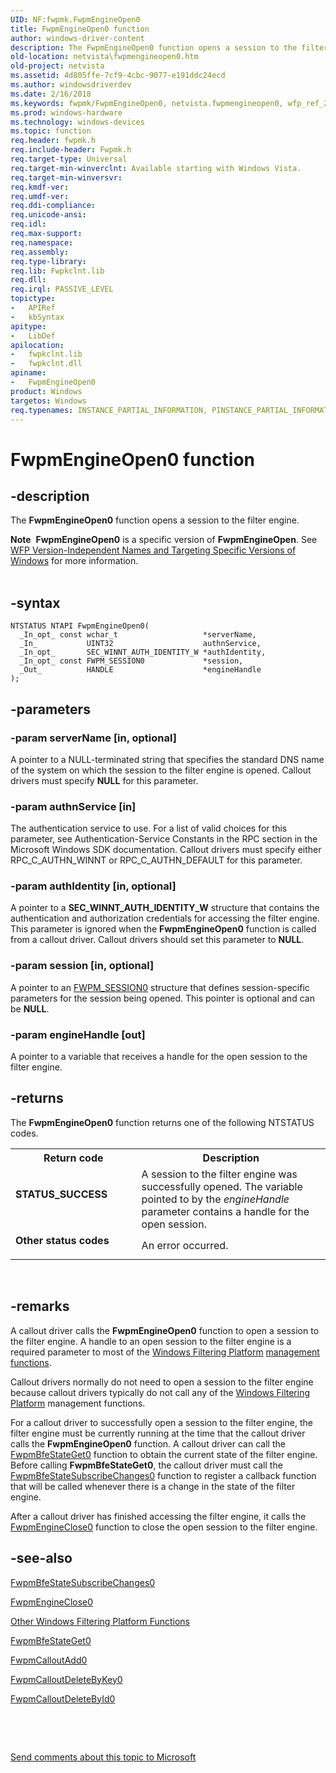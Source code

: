 ```yaml
---
UID: NF:fwpmk.FwpmEngineOpen0
title: FwpmEngineOpen0 function
author: windows-driver-content
description: The FwpmEngineOpen0 function opens a session to the filter engine.Note  FwpmEngineOpen0 is a specific version of FwpmEngineOpen.
old-location: netvista\fwpmengineopen0.htm
old-project: netvista
ms.assetid: 4d805ffe-7cf9-4cbc-9077-e191ddc24ecd
ms.author: windowsdriverdev
ms.date: 2/16/2018
ms.keywords: fwpmk/FwpmEngineOpen0, netvista.fwpmengineopen0, wfp_ref_2_funct_2_fwpm_29969a12-e73c-4b61-b940-e0da4b0be737.xml, FwpmEngineOpen0, FwpmEngineOpen0 function [Network Drivers Starting with Windows Vista]
ms.prod: windows-hardware
ms.technology: windows-devices
ms.topic: function
req.header: fwpmk.h
req.include-header: Fwpmk.h
req.target-type: Universal
req.target-min-winverclnt: Available starting with Windows Vista.
req.target-min-winversvr: 
req.kmdf-ver: 
req.umdf-ver: 
req.ddi-compliance: 
req.unicode-ansi: 
req.idl: 
req.max-support: 
req.namespace: 
req.assembly: 
req.type-library: 
req.lib: Fwpkclnt.lib
req.dll: 
req.irql: PASSIVE_LEVEL
topictype:
-	APIRef
-	kbSyntax
apitype:
-	LibDef
apilocation:
-	fwpkclnt.lib
-	fwpkclnt.dll
apiname:
-	FwpmEngineOpen0
product: Windows
targetos: Windows
req.typenames: INSTANCE_PARTIAL_INFORMATION, PINSTANCE_PARTIAL_INFORMATION
---
```


# FwpmEngineOpen0 function


## -description


The 
  <b>FwpmEngineOpen0</b> function opens a session to the filter engine.
<div class="alert"><b>Note</b>  <b>FwpmEngineOpen0</b> is a specific version of <b>FwpmEngineOpen</b>. See <a href="https://msdn.microsoft.com/FBDF53E5-F7DE-4DEB-AC18-6D2BB59FE670">WFP Version-Independent Names and Targeting Specific Versions of Windows</a> for more information.</div><div> </div>

## -syntax


````
NTSTATUS NTAPI FwpmEngineOpen0(
  _In_opt_ const wchar_t                   *serverName,
  _In_           UINT32                    authnService,
  _In_opt_       SEC_WINNT_AUTH_IDENTITY_W *authIdentity,
  _In_opt_ const FWPM_SESSION0             *session,
  _Out_          HANDLE                    *engineHandle
);
````


## -parameters




### -param serverName [in, optional]

A pointer to a NULL-terminated string that specifies the standard DNS name of the system on which
     the session to the filter engine is opened. Callout drivers must specify <b>NULL</b> for this parameter.


### -param authnService [in]

The authentication service to use. For a list of valid choices for this parameter, see
     Authentication-Service Constants in the RPC section in the Microsoft Windows SDK documentation. Callout
     drivers must specify either RPC_C_AUTHN_WINNT or RPC_C_AUTHN_DEFAULT for this parameter.


### -param authIdentity [in, optional]

A pointer to a <b>SEC_WINNT_AUTH_IDENTITY_W</b> structure that contains the authentication and
     authorization credentials for accessing the filter engine. This parameter is ignored when the 
     <b>FwpmEngineOpen0</b> function is called from a callout driver. Callout drivers should set this
     parameter to <b>NULL</b>.


### -param session [in, optional]

A pointer to an 
     <a href="https://msdn.microsoft.com/library/windows/hardware/ff550083">FWPM_SESSION0</a> structure that defines
     session-specific parameters for the session being opened. This pointer is optional and can be
     <b>NULL</b>.


### -param engineHandle [out]

A pointer to a variable that receives a handle for the open session to the filter engine.


## -returns



The 
     <b>FwpmEngineOpen0</b> function returns one of the following NTSTATUS codes.

<table>
<tr>
<th>Return code</th>
<th>Description</th>
</tr>
<tr>
<td width="40%">
<dl>
<dt><b>STATUS_SUCCESS</b></dt>
</dl>
</td>
<td width="60%">
A session to the filter engine was successfully opened. The variable pointed to by the 
       <i>engineHandle</i> parameter contains a handle for the open session.

</td>
</tr>
<tr>
<td width="40%">
<dl>
<dt><b>Other status codes</b></dt>
</dl>
</td>
<td width="60%">
An error occurred.

</td>
</tr>
</table>
 




## -remarks



A callout driver calls the 
    <b>FwpmEngineOpen0</b> function to open a session to the filter engine. A handle to an open session to the
    filter engine is a required parameter to most of the <a href="https://msdn.microsoft.com/0436f559-20e6-4199-8391-10eb7d85df23">Windows Filtering Platform</a>
<a href="https://answers.microsoft.com/en-us/windows/forum/windows_xp-performance/computer-management-storage-disk-management/f93a4e9b-5516-4e5c-9cd3-f04453ec963f"> management functions</a>.

Callout drivers normally do not need to open a session to the filter engine because callout drivers
    typically do not call any of the <a href="https://msdn.microsoft.com/0436f559-20e6-4199-8391-10eb7d85df23">Windows Filtering Platform</a> management functions.

For a callout driver to successfully open a session to the filter engine, the filter engine
    must be currently running at the time that the callout driver calls the 
    <b>FwpmEngineOpen0</b> function. A callout driver can call the 
    <a href="..\fwpmk\nf-fwpmk-fwpmbfestateget0.md">FwpmBfeStateGet0</a> function to obtain the
    current state of the filter engine. Before calling <b>FwpmBfeStateGet0</b>, the callout driver must call the 
    <a href="..\fwpmk\nf-fwpmk-fwpmbfestatesubscribechanges0.md">FwpmBfeStateSubscribeChanges0</a> function to register a callback function that will be called whenever
    there is a change in the state of the filter engine.

After a callout driver has finished accessing the filter engine, it calls the 
    <a href="..\fwpmk\nf-fwpmk-fwpmengineclose0.md">FwpmEngineClose0</a> function to close the
    open session to the filter engine.




## -see-also

<a href="..\fwpmk\nf-fwpmk-fwpmbfestatesubscribechanges0.md">
   FwpmBfeStateSubscribeChanges0</a>



<a href="..\fwpmk\nf-fwpmk-fwpmengineclose0.md">FwpmEngineClose0</a>



<a href="https://docs.microsoft.com/en-us/windows-hardware/drivers/network/calling-other-windows-filtering-platform-functions">Other Windows Filtering
   Platform Functions</a>



<a href="..\fwpmk\nf-fwpmk-fwpmbfestateget0.md">FwpmBfeStateGet0</a>



<a href="..\fwpmk\nf-fwpmk-fwpmcalloutadd0.md">FwpmCalloutAdd0</a>



<a href="..\fwpmk\nf-fwpmk-fwpmcalloutdeletebykey0.md">FwpmCalloutDeleteByKey0</a>



<a href="..\fwpmk\nf-fwpmk-fwpmcalloutdeletebyid0.md">FwpmCalloutDeleteById0</a>



 

 

<a href="mailto:wsddocfb@microsoft.com?subject=Documentation%20feedback [netvista\netvista]:%20FwpmEngineOpen0 function%20 RELEASE:%20(2/16/2018)&amp;body=%0A%0APRIVACY STATEMENT%0A%0AWe use your feedback to improve the documentation. We don't use your email address for any other purpose, and we'll remove your email address from our system after the issue that you're reporting is fixed. While we're working to fix this issue, we might send you an email message to ask for more info. Later, we might also send you an email message to let you know that we've addressed your feedback.%0A%0AFor more info about Microsoft's privacy policy, see http://privacy.microsoft.com/en-us/default.aspx." title="Send comments about this topic to Microsoft">Send comments about this topic to Microsoft</a>

